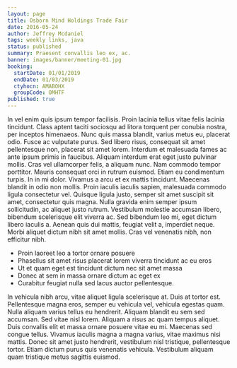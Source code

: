 ```yaml
---
layout: page
title: Osborn Mind Holdings Trade Fair
date: 2016-05-24
author: Jeffrey Mcdaniel
tags: weekly links, java
status: published
summary: Praesent convallis leo ex, ac.
banner: images/banner/meeting-01.jpg
booking:
  startDate: 01/01/2019
  endDate: 01/03/2019
  ctyhocn: AMABOHX
  groupCode: OMHTF
published: true
---
```

In vel enim quis ipsum tempor facilisis. Proin lacinia tellus vitae felis lacinia tincidunt. Class aptent taciti sociosqu ad litora torquent per conubia nostra, per inceptos himenaeos. Nunc quis massa blandit, varius metus eu, placerat odio. Fusce ac vulputate purus. Sed libero risus, consequat sit amet pellentesque non, placerat sit amet lorem. Interdum et malesuada fames ac ante ipsum primis in faucibus. Aliquam interdum erat eget justo pulvinar mollis.
Cras vel ullamcorper felis, a aliquam nunc. Nam commodo tempor porttitor. Mauris consequat orci in rutrum euismod. Etiam eu condimentum turpis. In in mi dolor. Vivamus a arcu et ex mattis tincidunt. Maecenas blandit in odio non mollis. Proin iaculis iaculis sapien, malesuada commodo ligula consectetur vel. Quisque ligula justo, semper sit amet suscipit sit amet, consectetur quis magna. Nulla gravida enim semper ipsum sollicitudin, ac aliquet justo rutrum. Vestibulum molestie accumsan libero, bibendum scelerisque elit viverra ac. Sed bibendum leo mi, eget dictum libero iaculis a. Aenean quis dui mattis, feugiat velit a, imperdiet neque. Morbi aliquet dictum nibh sit amet mollis. Cras vel venenatis nibh, non efficitur nibh.

* Proin laoreet leo a tortor ornare posuere
* Phasellus sit amet risus placerat lorem viverra tincidunt ac eu eros
* Ut et quam eget est tincidunt dictum nec sit amet massa
* Donec at sem in massa ornare dictum ac eget ex
* Curabitur feugiat nulla sed lacus auctor pellentesque.

In vehicula nibh arcu, vitae aliquet ligula scelerisque at. Duis at tortor est. Pellentesque magna eros, semper eu vehicula vel, vehicula egestas quam. Nulla aliquam varius tellus eu hendrerit. Aliquam blandit eu sem sed accumsan. Sed vitae nisl lorem. Aliquam a risus ac quam tempus aliquet. Duis convallis elit et massa ornare posuere vitae eu mi. Maecenas sed congue tellus. Vivamus iaculis magna a magna varius, vitae maximus nisi mattis. Donec sit amet justo hendrerit, vestibulum nisl tristique, pellentesque tortor. Etiam dictum purus quis venenatis vehicula. Vestibulum aliquam quam tristique metus sagittis euismod.
